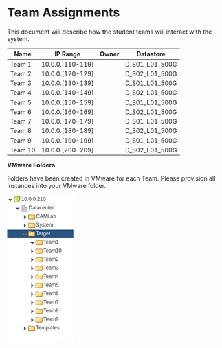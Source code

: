 # Team Assignments

This document will describe how the student teams will interact with the system.

| Name    | IP Range         | Owner | Datastore      |
| ------- | ---------------- | ----- | -------------- |
| Team 1  | 10.0.0.[110-119] |       | D_S01_L01_500G |
| Team 2  | 10.0.0.[120-129] |       | D_S02_L01_500G |
| Team 3  | 10.0.0.[130-139] |       | D_S01_L01_500G |
| Team 4  | 10.0.0.[140-149] |       | D_S02_L01_500G |
| Team 5  | 10.0.0.[150-159] |       | D_S01_L01_500G |
| Team 6  | 10.0.0.[160-169] |       | D_S02_L01_500G |
| Team 7  | 10.0.0.[170-179] |       | D_S01_L01_500G |
| Team 8  | 10.0.0.[180-189] |       | D_S02_L01_500G |
| Team 9  | 10.0.0.[190-199] |       | D_S01_L01_500G |
| Team 10 | 10.0.0.[200-209] |       | D_S02_L01_500G |





**VMware Folders**

Folders have been created in VMware for each Team. Please provision all instances into your VMware folder.

![image-20190523122242437](images/vmware_folders.png)


